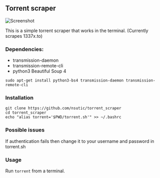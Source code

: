 ## Torrent scraper

![Screenshot](https://i.imgur.com/IHm1fCW.png)

This is a simple torrent scraper that works in the terminal. (Currently scrapes 1337x.to)

### Dependencies:
* transmission-daemon
* transmission-remote-cli
* python3 Beautiful Soup 4

```
sudo apt-get install python3-bs4 transmission-daemon transmission-remote-cli
```

### Installation
```
git clone https://github.com/nsutic/torrent_scraper
cd torrent_scraper
echo "alias torrent='$PWD/torrent.sh'" >> ~/.bashrc
```
### Possible issues

If authentication fails then change it to your username and password in torrent.sh


### Usage

Run ```torrent``` from a terminal.

 

